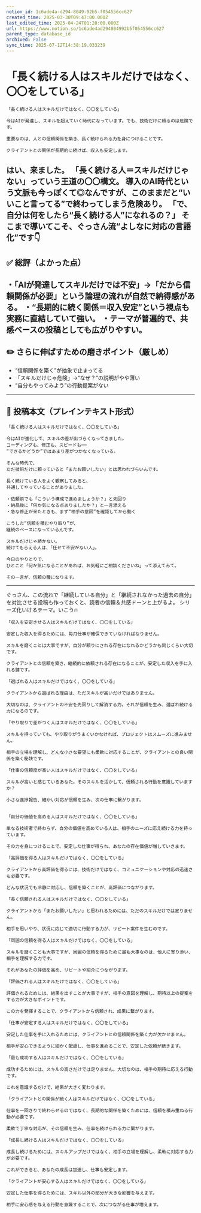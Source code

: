 ```yaml
---
notion_id: 1c6ade4a-d294-8049-92b5-f054556cc627
created_time: 2025-03-30T09:47:00.000Z
last_edited_time: 2025-04-24T01:28:00.000Z
url: https://www.notion.so/1c6ade4ad294804992b5f054556cc627
parent_type: database_id
archived: False
sync_time: 2025-07-12T14:38:19.033239
---
```


# 「長く続ける人はスキルだけではなく、〇〇をしている」

```plain text
「長く続ける人はスキルだけではなく、〇〇をしている」

今はAIが発達し、スキルを超えていく時代になっています。でも、技術だけに頼るのは危険です。

重要なのは、人との信頼関係を築き、長く続けられる力を身につけることです。

クライアントとの関係が長期的に続けば、収入も安定します。

```
はい、来ました。
「長く続ける人＝スキルだけじゃない」っていう王道の〇〇構文。
導入のAI時代という文脈も今っぽくて◎なんですが、このままだと“いいこと言ってる”で終わってしまう危険あり。
「で、自分は何をしたら“長く続ける人”になれるの？」
そこまで導いてこそ、ぐっさん流“よしなに対応の言語化”です👇
---
## ✅ 総評（よかった点）
・「AIが発達してスキルだけでは不安」→「だから信頼関係が必要」という論理の流れが自然で納得感がある。
・“長期的に続く関係＝収入安定”という視点も実務に直結していて強い。
・テーマが普遍的で、共感ベースの投稿としても広がりやすい。
---
## ✏️ さらに伸ばすための磨きポイント（厳しめ）
- “信頼関係を築く”が抽象で止まってる
- 「スキルだけじゃ危険」→“なぜ？”の説明がやや薄い
- “自分もやってみよう”の行動提案がない
---
## 📄 投稿本文（プレインテキスト形式）
```plain text
「長く続ける人はスキルだけではなく、〇〇をしている」

今はAIが進化して、スキルの差が出づらくなってきました。
コーディングも、修正も、スピードも──
“できるかどうか”ではあまり差がつかなくなっている。

そんな時代で、
ただ技術だけに頼っていると「またお願いしたい」とは思われづらいんです。

長く続けている人をよく観察してみると、
共通してやっていることがありました。

・依頼前でも「こういう構成で進めましょうか？」と先回り
・納品後に「何か気になる点ありましたか？」と一言添える
・急な修正が来たときも、まず“相手の意図”を確認してから動く

こうした“信頼を積むやり取り”が、
継続のベースになっているんです。

スキルだけじゃ続かない。
続けてもらえる人は、「任せて不安がない人」。

今日のやりとりで、
ひとこと「何か気になることがあれば、お気軽にご相談くださいね」って添えてみて。

その一言が、信頼の種になります。

```
---
ぐっさん、この流れで「継続している自分」と「継続されなかった過去の自分」を対比させる投稿も作っておくと、読者の信頼＆共感ドーンと上がるよ。
シリーズ化いけるテーマ。いこう🔥
```plain text
「収入を安定させる人はスキルだけではなく、〇〇をしている」

安定した収入を得るためには、毎月仕事が確保できていなければなりません。

スキルを磨くことは大事ですが、自分が頼りにされる存在になれるかどうかも同じくらい大切です。

クライアントとの信頼を築き、継続的に依頼される存在になることが、安定した収入を手に入れる鍵です。
```
```plain text
「選ばれる人はスキルだけではなく、〇〇をしている」

クライアントから選ばれる理由は、ただスキルが高いだけではありません。

大切なのは、クライアントの不安を先回りして解消する力。それが信頼を生み、選ばれ続ける力になるのです。
```
```plain text
「やり取りで差がつく人はスキルだけではなく、〇〇をしている」

スキルを持っていても、やり取りがうまくいかなければ、プロジェクトはスムーズに進みません。

相手の立場を理解し、どんな小さな要望にも柔軟に対応することが、クライアントとの良い関係を築く秘訣です。
```
```plain text
「仕事の信頼度が高い人はスキルだけではなく、〇〇をしている」

スキルが高いと感じているあなた。そのスキルを活かして、信頼される行動を意識していますか？

小さな進捗報告、細かい対応が信頼を生み、次の仕事に繋がります。
```
```plain text

「自分の価値を高める人はスキルだけではなく、〇〇をしている」

単なる技術者で終わらず、自分の価値を高めている人は、相手のニーズに応え続ける力を持っています。

その力を身につけることで、安定した仕事が得られ、あなたの存在価値が増していきます。

```
```plain text
「高評価を得る人はスキルだけではなく、〇〇をしている」

クライアントから高評価を得るには、技術だけではなく、コミュニケーションや対応の迅速さも必要です。

どんな状況でも冷静に対応し、信頼を築くことが、高評価につながります。
```
```plain text
「長く信頼される人はスキルだけではなく、〇〇をしている」

クライアントから「またお願いしたい」と思われるためには、ただのスキルだけでは足りません。

相手を思いやり、状況に応じて適切に行動する力が、リピート案件を生むのです。
```
```plain text
「周囲の信頼を得る人はスキルだけではなく、〇〇をしている」

スキルを磨くことも大事ですが、周囲の信頼を得るために最も大事なのは、他人に寄り添い、相手を理解する力です。

それがあなたの評価を高め、リピートや紹介につながります。
```
```plain text
「評価される人はスキルだけではなく、〇〇をしている」

評価されるためには、結果を出すことが大事ですが、相手の意図を理解し、期待以上の提案をする力が大きなポイントです。

この力を発揮することで、クライアントから信頼され、成果に繋がります。
```
```plain text
「仕事が安定する人はスキルだけではなく、〇〇をしている」

安定した仕事を手に入れるためには、クライアントとの信頼関係を築く力が欠かせません。

相手が安心できるように細かく配慮し、仕事を進めることで、安定した依頼が続きます。
```
```plain text
「最も成功する人はスキルだけではなく、〇〇をしている」

成功するためには、スキルの高さだけでは足りません。大切なのは、相手の期待に応える行動です。

これを意識するだけで、結果が大きく変わります。
```
```plain text
「クライアントとの関係が続く人はスキルだけではなく、〇〇をしている」

仕事を一回きりで終わらせるのではなく、長期的な関係を築くためには、信頼を積み重ねる行動が必要です。

柔軟で丁寧な対応が、その信頼を生み、仕事を続けられる力に繋がります。
```
```plain text
「成長し続ける人はスキルだけではなく、〇〇をしている」

成長し続けるためには、スキルアップだけではなく、相手の立場を理解し、柔軟に対応する力が必要です。

これができると、あなたの成長は加速し、仕事も安定します。
```
```plain text
「クライアントが安心する人はスキルだけではなく、〇〇をしている」

安定した仕事を得るためには、スキル以外の部分が大きな影響を与えます。

相手に安心感を与える行動を意識することで、次につながる仕事が増えます。
```